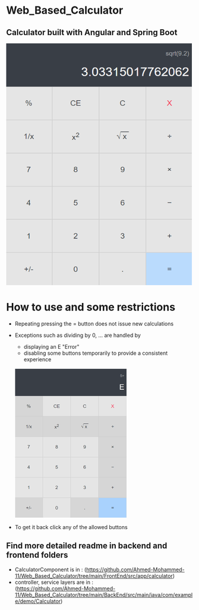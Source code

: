 # Web_Based_Calculator
## Calculator built with Angular and Spring Boot 

<img src="https://github.com/Ahmed-Mohammed-11/Web_Based_Calculator/blob/main/Calculator.png" width="500px" height="650px">
<br />

# How to use and some restrictions

- Repeating pressing the = button does not issue new calculations 
- Exceptions such as dividing by 0, ... are handled by 
  - displaying an E "Error"
  - disabling some buttons temporarily to provide a consistent experience 
  <br /><br />
  <img src="https://github.com/Ahmed-Mohammed-11/Web_Based_Calculator/blob/main/Exception.png" width="300px" height="400px">

- To get it back click any of the allowed buttons 

## Find more detailed readme in backend and frontend folders 

- CalculatorComponent is in : (https://github.com/Ahmed-Mohammed-11/Web_Based_Calculator/tree/main/FrontEnd/src/app/calculator)
- controller, service layers are in : <br />
     (https://github.com/Ahmed-Mohammed-11/Web_Based_Calculator/tree/main/BackEnd/src/main/java/com/example/demo/Calculator)
